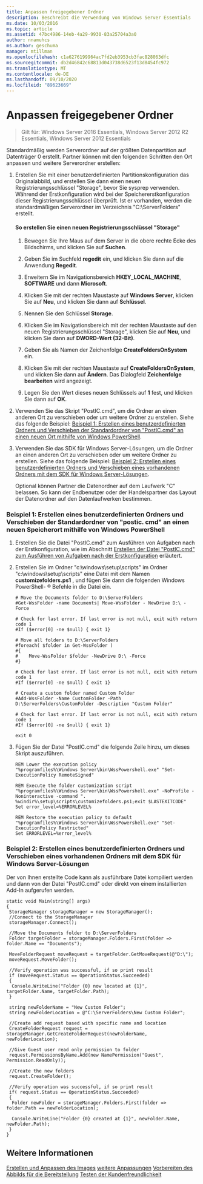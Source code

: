 ```yaml
---
title: Anpassen freigegebener Ordner
description: Beschreibt die Verwendung von Windows Server Essentials
ms.date: 10/03/2016
ms.topic: article
ms.assetid: 47bc4986-14eb-4a29-9930-83a25704a3a0
author: nnamuhcs
ms.author: geschuma
manager: mtillman
ms.openlocfilehash: c1a6276199964ac7fd2eb3953cb3fac828063dfc
ms.sourcegitcommit: db2d46842c68813d043738d6523f13d8454fc972
ms.translationtype: MT
ms.contentlocale: de-DE
ms.lasthandoff: 09/10/2020
ms.locfileid: "89623669"
---
```

# <a name="customize-shared-folders"></a>Anpassen freigegebener Ordner

>Gilt für: Windows Server 2016 Essentials, Windows Server 2012 R2 Essentials, Windows Server 2012 Essentials

Standardmäßig werden Serverordner auf der größten Datenpartition auf Datenträger 0 erstellt. Partner können mit den folgenden Schritten den Ort anpassen und weitere Serverordner erstellen:

1. Erstellen Sie mit einer benutzerdefinierten Partitionskonfiguration das Originalabbild, und erstellen Sie dann einen neuen Registrierungsschlüssel "Storage", bevor Sie sysprep verwenden. Während der Erstkonfiguration wird bei der Speichererstkonfiguration dieser Registrierungsschlüssel überprüft. Ist er vorhanden, werden die standardmäßigen Serverordner im Verzeichnis "C:\ServerFolders" erstellt.

   #### <a name="to-create-a-new-storage-registry-key"></a>So erstellen Sie einen neuen Registrierungsschlüssel "Storage"

   1.  Bewegen Sie Ihre Maus auf dem Server in die obere rechte Ecke des Bildschirms, und klicken Sie auf **Suchen**.

   2.  Geben Sie im Suchfeld **regedit** ein, und klicken Sie dann auf die Anwendung **Regedit**.

   3.  Erweitern Sie im Navigationsbereich **HKEY_LOCAL_MACHINE**, **SOFTWARE** und dann **Microsoft**.

   4.  Klicken Sie mit der rechten Maustaste auf **Windows Server**, klicken Sie auf **Neu**, und klicken Sie dann auf **Schlüssel**.

   5.  Nennen Sie den Schlüssel **Storage**.

   6.  Klicken Sie im Navigationsbereich mit der rechten Maustaste auf den neuen Registrierungsschlüssel "Storage", klicken Sie auf **Neu**, und klicken Sie dann auf **DWORD-Wert (32-Bit)**.

   7.  Geben Sie als Namen der Zeichenfolge **CreateFoldersOnSystem** ein.

   8.  Klicken Sie mit der rechten Maustaste auf **CreateFoldersOnSystem**, und klicken Sie dann auf **Ändern**. Das Dialogfeld **Zeichenfolge bearbeiten** wird angezeigt.

   9. Legen Sie den Wert dieses neuen Schlüssels auf **1** fest, und klicken Sie dann auf **OK**.

2. Verwenden Sie das Skript "PostIC.cmd", um die Ordner an einen anderen Ort zu verschieben oder um weitere Ordner zu erstellen. Siehe das folgende Beispiel: [Beispiel 1: Erstellen eines benutzerdefinierten Ordners und Verschieben der Standardordner von "PostIC.cmd" an einen neuen Ort mithilfe von Windows PowerShell](Customize-Shared-Folders.md#BKMK_Example1).

3. Verwenden Sie das SDK für Windows Server-Lösungen, um die Ordner an einen anderen Ort zu verschieben oder um weitere Ordner zu erstellen. Siehe das folgende Beispiel: [Beispiel 2: Erstellen eines benutzerdefinierten Ordners und Verschieben eines vorhandenen Ordners mit dem SDK für Windows Server-Lösungen](Customize-Shared-Folders.md#BKMK_Example2).

   Optional können Partner die Datenordner auf dem Laufwerk "C" belassen. So kann der Endbenutzer oder der Handelspartner das Layout der Datenordner auf den Datenlaufwerken bestimmen.

###  <a name="example-1-create-a-custom-folder-and-move-the-default-folders-to-a-new-location-from-posticcmd-by-using-windows-powershell"></a><a name="BKMK_Example1"></a> Beispiel 1: Erstellen eines benutzerdefinierten Ordners und Verschieben der Standardordner von "postic. cmd" an einen neuen Speicherort mithilfe von Windows PowerShell

1.  Erstellen Sie die Datei "PostIC.cmd" zum Ausführen von Aufgaben nach der Erstkonfiguration, wie im Abschnitt [Erstellen der Datei "PostIC.cmd" zum Ausführen von Aufgaben nach der Erstkonfiguration](Create-the-PostIC.cmd-File-for-Running-Post-Initial-Configuration-Tasks.md) erläutert.

2.  Erstellen Sie im Ordner "c:\windows\setup\scripts" im Ordner "c:\windows\setup\scripts" eine Datei mit dem Namen **customizefolders.ps1** , und fügen Sie dann die folgenden Windows PowerShell- &reg; Befehle in die Datei ein.

    ```
    # Move the Documents folder to D:\ServerFolders
    #Get-WssFolder -name Documents| Move-WssFolder - NewDrive D:\ -Force

    # Check for last error. If last error is not null, exit with return code 1
    #If ($error[0] -ne $null) { exit 1}

    # Move all folders to D:\ServerFolders
    #foreach( $folder in Get-WssFolder )
    #{
    #    Move-WssFolder $folder -NewDrive D:\ -Force
    #}

    # Check for last error. If last error is not null, exit with return code 1
    #If ($error[0] -ne $null) { exit 1}

    # Create a custom folder named Custom Folder
    #Add-WssFolder -Name CustomFolder -Path D:\ServerFolders\CustomFolder -Description "Custom Folder"

    # Check for last error. If last error is not null, exit with return code 1
    #If ($error[0] -ne $null) { exit 1}

    exit 0
    ```

3.  Fügen Sie der Datei "PostIC.cmd" die folgende Zeile hinzu, um dieses Skript auszuführen.

    ```
    REM Lower the execution policy
    "%programfiles%\Windows Server\bin\WssPowershell.exe" "Set-ExecutionPolicy RemoteSigned"

    REM Execute the folder customization script
    "%programfiles%\Windows Server\bin\WssPowershell.exe" -NoProfile -Noninteractive -command ". %windir%\setup\scripts\customizefolders.ps1;exit $LASTEXITCODE"
    Set error_level=%ERRORLEVEL%

    REM Restore the execution policy to default
    "%programfiles%\Windows Server\bin\WssPowershell.exe" "Set-ExecutionPolicy Restricted"
    Set ERRORLEVEL=%error_level%
    ```

###  <a name="example-2-create-a-custom-folder-and-move-an-existing-folder-by-using-the-windows-server-solutions-sdk"></a><a name="BKMK_Example2"></a> Beispiel 2: Erstellen eines benutzerdefinierten Ordners und Verschieben eines vorhandenen Ordners mit dem SDK für Windows Server-Lösungen
 Der von Ihnen erstellte Code kann als ausführbare Datei kompiliert werden und dann von der Datei "PostIC.cmd" oder direkt von einem installierten Add-In aufgerufen werden.

```
static void Main(string[] args)
{
 StorageManager storageManager = new StorageManager();
 //Connect to the StorageManager
 storageManager.Connect();

 //Move the Documents folder to D:\ServerFolders
 Folder targetFolder = storageManager.Folders.First(folder => folder.Name == "Documents");

 MoveFolderRequest moveRequest = targetFolder.GetMoveRequest(@"D:\");
 moveRequest.MoveFolder();

 //Verify operation was successful, if so print result
 if (moveRequest.Status == OperationStatus.Succeeded)
 {
  Console.WriteLine("Folder {0} now located at {1}", targetFolder.Name, targetFolder.Path);
 }

 string newFolderName = "New Custom Folder";
 string newFolderLocation = @"C:\ServerFolders\New Custom Folder";

 //Create add request based with specific name and location
 CreateFolderRequest request = storageManager.GetCreateFolderRequest(newFolderName, newFolderLocation);

 //Give Guest user read only permission to folder
 request.PermissionsByName.Add(new NamePermission("Guest", Permission.ReadOnly));

 //Create the new folders
 request.CreateFolder();

 //Verify operation was successful, if so print result
 if( request.Status == OperationStatus.Succeeded)
 {
  Folder newFolder = storageManager.Folders.First(folder => folder.Path == newFolderLocation);

  Console.WriteLine("Folder {0} created at {1}", newFolder.Name, newFolder.Path);
 }
}
```

## <a name="see-also"></a>Weitere Informationen
 [Erstellen und Anpassen des Images](Creating-and-Customizing-the-Image.md) [weitere Anpassungen](Additional-Customizations.md) [Vorbereiten des Abbilds für die Bereitstellung](Preparing-the-Image-for-Deployment.md) [Testen der Kundenfreundlichkeit](Testing-the-Customer-Experience.md)
